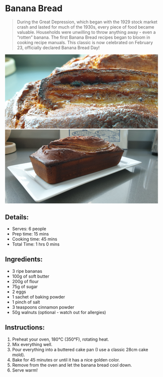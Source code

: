 # Banana Bread 

> During the Great Depression, which began with the 1929 stock market crash and lasted for much of the 1930s, every piece of food became valuable. Households were unwilling to throw anything away - even a “rotten” banana. The first Banana Bread recipes began to bloom in cooking recipe manuals. This classic is now celebrated on February 23, officially declared Banana Bread Day! 

![Banana Bread](https://github.com/anamorph/recettes/blob/master/photos/fr-dessert-banana_bread-01.jpg?raw=true) 
![Banana Bread](https://github.com/anamorph/recettes/blob/master/photos/fr-dessert-banana_bread-02.jpg?raw=true) 

## Details:
* Serves: 6 people 
* Prep time: 15 mins 
* Cooking time: 45 mins 
* Total Time: 1 hrs 0 mins 

## Ingredients: 
* 3 ripe bananas 
* 100g of soft butter 
* 200g of flour 
* 75g of sugar 
* 2 eggs 
* 1 sachet of baking powder 
* 1 pinch of salt 
* 3 teaspoons cinnamon powder 
* 50g walnuts (optional - watch out for allergies) 

## Instructions:
1. Preheat your oven, 180°C (350°F), rotating heat. 
1. Mix everything well. 
1. Pour everything into a buttered cake pan (I use a classic 28cm cake mold). 
1. Bake for 45 minutes or until it has a nice golden color. 
1. Remove from the oven and let the banana bread cool down. 
1. Serve warm!  
